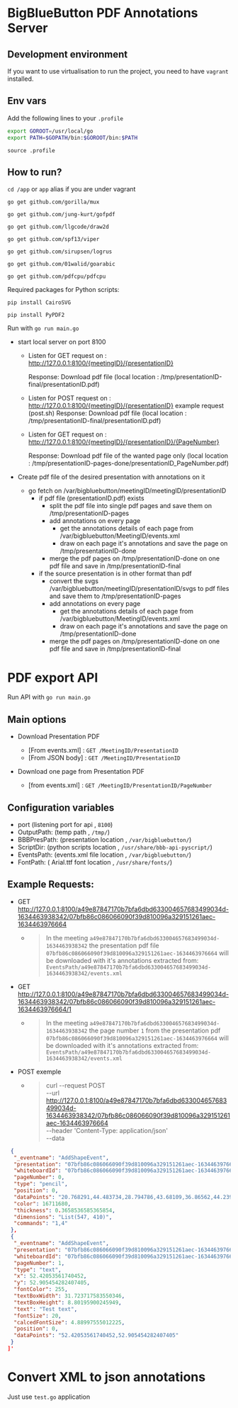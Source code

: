 # BigBlueButton PDF Annotations Server

## Development environment
If you want to use virtualisation to run the project, you need to have `vagrant` installed.

## Env vars

Add the following lines to your `.profile`

```bash
export GOROOT=/usr/local/go
export PATH=$GOPATH/bin:$GOROOT/bin:$PATH 
```

`source .profile`

## How to run?
`cd /app` or `app` alias if you are under vagrant

`go get github.com/gorilla/mux`

`go get github.com/jung-kurt/gofpdf`

`go get github.com/llgcode/draw2d`

`go get github.com/spf13/viper`

`go get github.com/sirupsen/logrus`

`go get github.com/01walid/goarabic`

`go get github.com/pdfcpu/pdfcpu`


Required packages for Python scripts:

`pip install CairoSVG`

`pip install PyPDF2`


Run with `go run main.go`


+ start local server on port 8100 
    - Listen for GET request on :
        http://127.0.0.1:8100/{meetingID}/{presentationID}

        Response: Download pdf file (local location : /tmp/presentationID-final/presentationID.pdf)

    - Listen for POST request on :
        http://127.0.0.1:8100/{meetingID}/{presentationID}
        example request (post.sh)
        Response: Download pdf file (local location : /tmp/presentationID-final/presentationID.pdf)

    - Listen for GET request on :
        http://127.0.0.1:8100/{meetingID}/{presentationID}/{PageNumber}
        
        Response: Download pdf file of the wanted page only (local location : /tmp/presentationID-pages-done/presentationID_PageNumber.pdf)


+ Create pdf file of the desired presentation with annotations on it 
    + go fetch on /var/bigbluebutton/meetingID/meetingID/presentationID
        + if pdf file (presentationID.pdf) exists 
            - split the pdf file into single pdf pages and save them on /tmp/presentationID-pages
            + add annotations on every page 
                - get the annotations details of each page from /var/bigbluebutton/MeetingID/events.xml 
                - draw on each page it's annotations and save the page on /tmp/presentationID-done
            - merge the pdf pages on /tmp/presentationID-done on one pdf file and save in /tmp/presentationID-final
        + if the source presentation is in other format than pdf 
            - convert the svgs /var/bigbluebutton/meetingID/presentationID/svgs to pdf files 
              and save them to /tmp/presentationID-pages 
            + add annotations on every page 
                - get the annotations details of each page from /var/bigbluebutton/MeetingID/events.xml 
                - draw on each page it's annotations and save the page on /tmp/presentationID-done
            - merge the pdf pages on /tmp/presentationID-done on one pdf file and save in /tmp/presentationID-final
 

# PDF export API

Run API with  `go run main.go`

## Main options 
+ Download Presentation PDF
	* [From events.xml]   : `GET /MeetingID/PresentationID`
	* [From JSON body] : `GET /MeetingID/PresentationID`
  
+ Download one page from Presentation PDF
	* [from events.xml] : `GET /MeetingID/PresentationID/PageNumber`

  
## Configuration variables
* port (listening port for api , `8100`)
* OutputPath: (temp path , `/tmp/`)
* BBBPresPath: (presentation location , `/var/bigbluebutton/`)
* ScriptDir: (python scripts location , `/usr/share/bbb-api-pyscript/`)
* EventsPath: (events.xml file location , `/var/bigbluebutton/`)
* FontPath: ( Arial.ttf font location , `/usr/share/fonts/`)

## Example Requests:


* GET http://127.0.0.1:8100/a49e87847170b7bfa6dbd633004657683499034d-1634463938342/07bfb86c086066090f39d810096a329151261aec-1634463976664
  * > In the meeting `a49e87847170b7bfa6dbd633004657683499034d-1634463938342` the presentation pdf file `07bfb86c086066090f39d810096a329151261aec-1634463976664` will be downloaded with it's annotations extracted from:
  `EventsPath/a49e87847170b7bfa6dbd633004657683499034d-1634463938342/events.xml` 

* GET http://127.0.0.1:8100/a49e87847170b7bfa6dbd633004657683499034d-1634463938342/07bfb86c086066090f39d810096a329151261aec-1634463976664/1
  * > In the meeting `a49e87847170b7bfa6dbd633004657683499034d-1634463938342` the page number `1` from the presentation pdf  `07bfb86c086066090f39d810096a329151261aec-1634463976664` will be downloaded with it's annotations extracted from:
  `EventsPath/a49e87847170b7bfa6dbd633004657683499034d-1634463938342/events.xml` 


* POST exemple
  * >curl --request POST \
  --url http://127.0.0.1:8100/a49e87847170b7bfa6dbd633004657683499034d-1634463938342/07bfb86c086066090f39d810096a329151261aec-1634463976664 \
  --header 'Content-Type: application/json' \
  --data 
``` json '[
 {
  "_eventname": "AddShapeEvent",
  "presentation": "07bfb86c086066090f39d810096a329151261aec-1634463976664",
  "whiteboardId": "07bfb86c086066090f39d810096a329151261aec-1634463976664/1",
  "pageNumber": 0,
  "type": "pencil",
  "position": 0,
  "dataPoints": "20.768291,44.483734,28.794786,43.68109,36.86562,44.239834,44.91463,44.239834",
  "color": 16711680,
  "thickness": 0.3658536585365854,
  "dimensions": "List(547, 410)",
  "commands": "1,4"
 },
 {
  "_eventname": "AddShapeEvent",
  "presentation": "07bfb86c086066090f39d810096a329151261aec-1634463976664",
  "whiteboardId": "07bfb86c086066090f39d810096a329151261aec-1634463976664/2",
  "pageNumber": 1,
  "type": "text",
  "x": 52.42053561740452,
  "y": 52.905454282407405,
  "fontColor": 255,
  "textBoxWidth": 31.723717583550346,
  "textBoxHeight": 8.80195900245949,
  "text": "Test text",
  "fontSize": 20,
  "calcedFontSize": 4.88997555012225,
  "position": 0,
  "dataPoints": "52.42053561740452,52.905454282407405"
 }
]'
```

# Convert XML to json annotations

Just use `test.go` application
